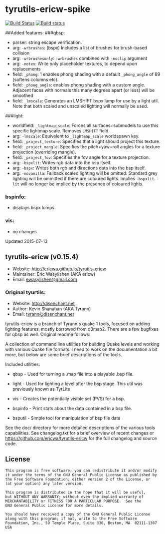 # tyrutils-ericw-spike

[![Build Status](https://travis-ci.org/ericwa/tyrutils-ericw.svg?branch=master)](https://travis-ci.org/ericwa/tyrutils-ericw)
[![Build status](https://ci.appveyor.com/api/projects/status/7lpdcy7l3e840u70?svg=true)](https://ci.appveyor.com/project/EricWasylishen/tyrutils-ericw)

##Added features:
###qbsp:
 - parser: string escape verification.
 - arg: `-wrbrushes`: (bspx) Includes a list of brushes for brush-based collision
 - arg: `-wrbrushesonly`: `-wrbrushes` combined with `-noclip` argument
 - arg: `-notex`: Write only placeholder textures, to depend upon replacements
 - field: `_phong`: 1 enables phong shading with a default `_phong_angle` of 89 (softens columns etc).
 - field: `_phong_angle`: enables phong shading with a custom angle. Adjacent faces with normals this many degrees apart (or less) will be smoothed
 - field: `_lmscale`: Generates an LMSHIFT bspx lump for use by a light util. Note that both scaled and unscaled lighting will normally be used.

###light:
 - worldfield: `_lightmap_scale`: Forces all surfaces+submodels to use this specific lightmap scale. Removes `LMSHIFT` field.
 - arg: `-lmscale`:	Equivelent to `_lightmap_scale` worldspawn key.
 - field: `_project_texture`: Specifies that a light should project this texture.
 - field: `_project_mangle`: Specifies the pitch+yaw+roll angles for a texture projection (overriding mangle).
 - field: `_project_fov`: Specifies the fov angle for a texture projection.
 - arg: `-bspxlit`: Writes rgb data into the bsp itself.
 - arg: `-bspx`: Writes both rgb and directions data into the bsp itself.
 - arg: `-novanilla`: Fallback scaled lighting will be omitted. Standard grey lighting will be ommitted if there are coloured lights. Implies `-bspxlit`. `-lit` will no longer be implied by the presence of coloured lights.

### bspinfo:
 - displays bspx lumps.

### vis:
 - no changes


Updated 2015-07-13


## tyrutils-ericw (v0.15.4)
 - Website:         http://ericwa.github.io/tyrutils-ericw
 - Maintainer:      Eric Wasylishen (AKA ericw)
 - Email:           ewasylishen@gmail.com

### Original tyurtils:

 - Website: http://disenchant.net
 - Author:  Kevin Shanahan (AKA Tyrann)
 - Email:   tyrann@disenchant.net

tyrutils-ericw is a branch of Tyrann's quake 1 tools, focused on
adding lighting features, mostly borrowed from q3map2. There are a few
bugfixes for qbsp as well. Original readme follows:

A collection of command line utilities for building Quake levels and working
with various Quake file formats. I need to work on the documentation a bit
more, but below are some brief descriptions of the tools.

Included utilities:

 - qbsp    - Used for turning a .map file into a playable .bsp file.

 - light   - Used for lighting a level after the bsp stage.
            This util was previously known as TyrLite

 - vis     - Creates the potentially visible set (PVS) for a bsp.

 - bspinfo - Print stats about the data contained in a bsp file.

 - bsputil - Simple tool for manipulation of bsp file data

See the doc/ directory for more detailed descriptions of the various
tools capabilities.  See changelog.txt for a brief overview of recent
changes or https://github.com/ericwa/tyrutils-ericw for the full changelog and
source code.


## License

    This program is free software; you can redistribute it and/or modify
    it under the terms of the GNU General Public License as published by
    the Free Software Foundation; either version 2 of the License, or
    (at your option) any later version.

    This program is distributed in the hope that it will be useful,
    but WITHOUT ANY WARRANTY; without even the implied warranty of
    MERCHANTABILITY or FITNESS FOR A PARTICULAR PURPOSE.  See the
    GNU General Public License for more details.

    You should have received a copy of the GNU General Public License
    along with this program; if not, write to the Free Software
    Foundation, Inc., 59 Temple Place, Suite 330, Boston, MA  02111-1307  USA
